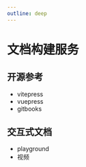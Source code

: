 ```yaml
---
outline: deep
---
```


# 文档构建服务

## 开源参考

- vitepress
- vuepress
- gitbooks

## 交互式文档

- playground
- 视频
